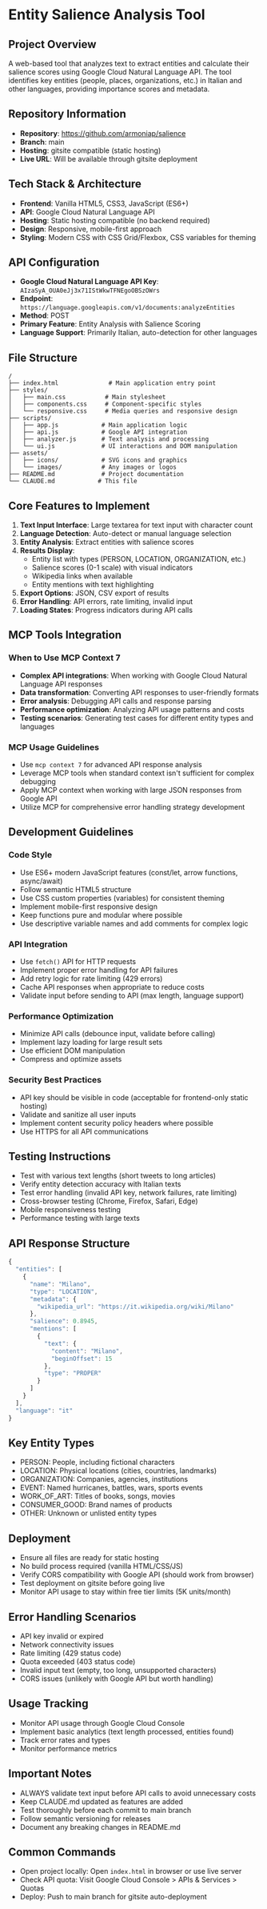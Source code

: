 # Entity Salience Analysis Tool

## Project Overview
A web-based tool that analyzes text to extract entities and calculate their salience scores using Google Cloud Natural Language API. The tool identifies key entities (people, places, organizations, etc.) in Italian and other languages, providing importance scores and metadata.

## Repository Information
- **Repository**: https://github.com/armoniap/salience
- **Branch**: main
- **Hosting**: gitsite compatible (static hosting)
- **Live URL**: Will be available through gitsite deployment

## Tech Stack & Architecture
- **Frontend**: Vanilla HTML5, CSS3, JavaScript (ES6+)
- **API**: Google Cloud Natural Language API
- **Hosting**: Static hosting compatible (no backend required)
- **Design**: Responsive, mobile-first approach
- **Styling**: Modern CSS with CSS Grid/Flexbox, CSS variables for theming

## API Configuration
- **Google Cloud Natural Language API Key**: `AIzaSyA_OUA0eJj3x71IStWkwTFNEgoOBSzOWrs`
- **Endpoint**: `https://language.googleapis.com/v1/documents:analyzeEntities`
- **Method**: POST
- **Primary Feature**: Entity Analysis with Salience Scoring
- **Language Support**: Primarily Italian, auto-detection for other languages

## File Structure
```
/
├── index.html              # Main application entry point
├── styles/
│   ├── main.css           # Main stylesheet
│   ├── components.css     # Component-specific styles
│   └── responsive.css     # Media queries and responsive design
├── scripts/
│   ├── app.js            # Main application logic
│   ├── api.js            # Google API integration
│   ├── analyzer.js       # Text analysis and processing
│   └── ui.js             # UI interactions and DOM manipulation
├── assets/
│   ├── icons/            # SVG icons and graphics
│   └── images/           # Any images or logos
├── README.md             # Project documentation
└── CLAUDE.md            # This file
```

## Core Features to Implement
1. **Text Input Interface**: Large textarea for text input with character count
2. **Language Detection**: Auto-detect or manual language selection
3. **Entity Analysis**: Extract entities with salience scores
4. **Results Display**: 
   - Entity list with types (PERSON, LOCATION, ORGANIZATION, etc.)
   - Salience scores (0-1 scale) with visual indicators
   - Wikipedia links when available
   - Entity mentions with text highlighting
5. **Export Options**: JSON, CSV export of results
6. **Error Handling**: API errors, rate limiting, invalid input
7. **Loading States**: Progress indicators during API calls

## MCP Tools Integration

### When to Use MCP Context 7
- **Complex API integrations**: When working with Google Cloud Natural Language API responses
- **Data transformation**: Converting API responses to user-friendly formats
- **Error analysis**: Debugging API calls and response parsing
- **Performance optimization**: Analyzing API usage patterns and costs
- **Testing scenarios**: Generating test cases for different entity types and languages

### MCP Usage Guidelines
- Use `mcp context 7` for advanced API response analysis
- Leverage MCP tools when standard context isn't sufficient for complex debugging
- Apply MCP context when working with large JSON responses from Google API
- Utilize MCP for comprehensive error handling strategy development

## Development Guidelines

### Code Style
- Use ES6+ modern JavaScript features (const/let, arrow functions, async/await)
- Follow semantic HTML5 structure
- Use CSS custom properties (variables) for consistent theming
- Implement mobile-first responsive design
- Keep functions pure and modular where possible
- Use descriptive variable names and add comments for complex logic

### API Integration
- Use `fetch()` API for HTTP requests
- Implement proper error handling for API failures
- Add retry logic for rate limiting (429 errors)
- Cache API responses when appropriate to reduce costs
- Validate input before sending to API (max length, language support)

### Performance Optimization
- Minimize API calls (debounce input, validate before calling)
- Implement lazy loading for large result sets
- Use efficient DOM manipulation
- Compress and optimize assets

### Security Best Practices
- API key should be visible in code (acceptable for frontend-only static hosting)
- Validate and sanitize all user inputs
- Implement content security policy headers where possible
- Use HTTPS for all API communications

## Testing Instructions
- Test with various text lengths (short tweets to long articles)
- Verify entity detection accuracy with Italian texts
- Test error handling (invalid API key, network failures, rate limiting)
- Cross-browser testing (Chrome, Firefox, Safari, Edge)
- Mobile responsiveness testing
- Performance testing with large texts

## API Response Structure
```javascript
{
  "entities": [
    {
      "name": "Milano",
      "type": "LOCATION",
      "metadata": {
        "wikipedia_url": "https://it.wikipedia.org/wiki/Milano"
      },
      "salience": 0.8945,
      "mentions": [
        {
          "text": {
            "content": "Milano",
            "beginOffset": 15
          },
          "type": "PROPER"
        }
      ]
    }
  ],
  "language": "it"
}
```

## Key Entity Types
- PERSON: People, including fictional characters
- LOCATION: Physical locations (cities, countries, landmarks)
- ORGANIZATION: Companies, agencies, institutions
- EVENT: Named hurricanes, battles, wars, sports events
- WORK_OF_ART: Titles of books, songs, movies
- CONSUMER_GOOD: Brand names of products
- OTHER: Unknown or unlisted entity types

## Deployment
- Ensure all files are ready for static hosting
- No build process required (vanilla HTML/CSS/JS)
- Verify CORS compatibility with Google API (should work from browser)
- Test deployment on gitsite before going live
- Monitor API usage to stay within free tier limits (5K units/month)

## Error Handling Scenarios
- API key invalid or expired
- Network connectivity issues
- Rate limiting (429 status code)
- Quota exceeded (403 status code)
- Invalid input text (empty, too long, unsupported characters)
- CORS issues (unlikely with Google API but worth handling)

## Usage Tracking
- Monitor API usage through Google Cloud Console
- Implement basic analytics (text length processed, entities found)
- Track error rates and types
- Monitor performance metrics

## Important Notes
- ALWAYS validate text input before API calls to avoid unnecessary costs
- Keep CLAUDE.md updated as features are added
- Test thoroughly before each commit to main branch
- Follow semantic versioning for releases
- Document any breaking changes in README.md

## Common Commands
- Open project locally: Open `index.html` in browser or use live server
- Check API quota: Visit Google Cloud Console > APIs & Services > Quotas
- Deploy: Push to main branch for gitsite auto-deployment